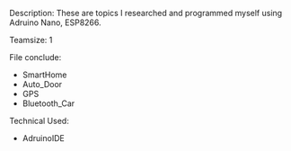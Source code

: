 Description: These are topics I researched and programmed myself using Adruino Nano, ESP8266.

Teamsize: 1 

File conclude: 
 + SmartHome 
 + Auto_Door
 + GPS
 + Bluetooth_Car

Technical Used: 
 + AdruinoIDE
